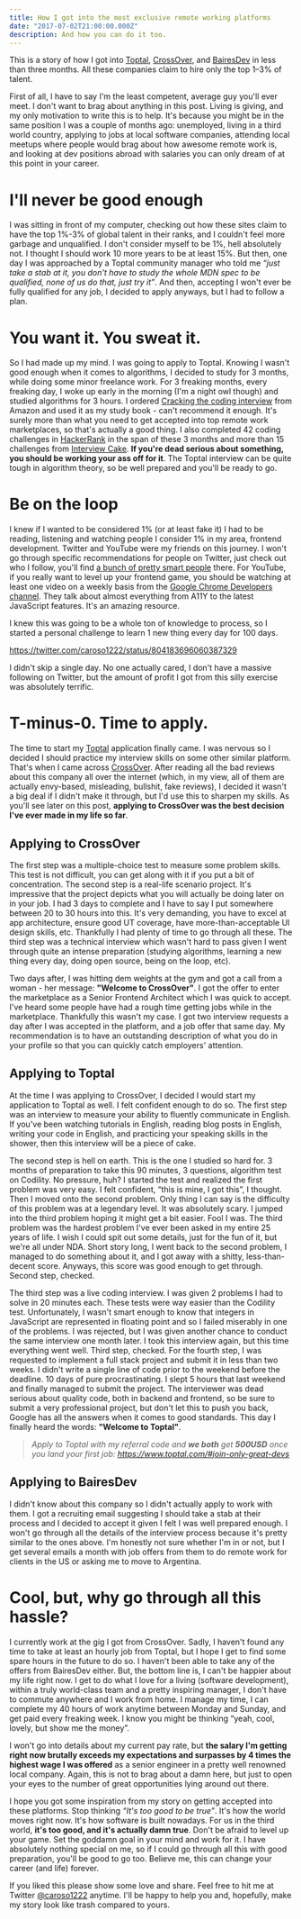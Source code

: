 ```yaml
---
title: How I got into the most exclusive remote working platforms
date: "2017-07-02T21:00:00.000Z"
description: And how you can do it too.
---
```


This is a story of how I got into [Toptal](https://www.toptal.com/#join-only-great-devs), [CrossOver](https://www.crossover.com/crossover-stories-carlosr), and [BairesDev](https://www.bairesdev.com/development-team/) in less than three months. All these companies claim to hire only the top 1–3% of talent.

<div class="divider"></div>

First of all, I have to say I'm the least competent, average guy you'll ever meet. I don't want to brag about anything in this post. Living is giving, and my only motivation to write this is to help. It's because you might be in the same position I was a couple of months ago: unemployed, living in a third world country, applying to jobs at local software companies, attending local meetups where people would brag about how awesome remote work is, and looking at dev positions abroad with salaries you can only dream of at this point in your career.

<div class="divider"></div>

# I'll never be good enough

I was sitting in front of my computer, checking out how these sites claim to have the top 1%-3% of global talent in their ranks, and I couldn't feel more garbage and unqualified. I don't consider myself to be 1%, hell absolutely not. I thought I should work 10 more years to be at least 15%. But then, one day I was approached by a Toptal community manager who told me *“just take a stab at it, you don't have to study the whole MDN spec to be qualified, none of us do that, just try it”*. And then, accepting I won't ever be fully qualified for any job, I decided to apply anyways, but I had to follow a plan.

# You want it. You sweat it.

So I had made up my mind. I was going to apply to Toptal. Knowing I wasn't good enough when it comes to algorithms, I decided to study for 3 months, while doing some minor freelance work. For 3 freaking months, every freaking day, I woke up early in the morning (I'm a night owl though) and studied algorithms for 3 hours. I ordered [Cracking the coding interview](https://www.amazon.com/Cracking-Coding-Interview-Programming-Questions/dp/0984782850/ref=sr_1_1?ie=UTF8&qid=1498865865&sr=8-1&keywords=cracking+the+coding+interview) from Amazon and used it as my study book - can't recommend it enough. It's surely more than what you need to get accepted into top remote work marketplaces, so that's actually a good thing. I also completed 42 coding challenges in [HackerRank](https://www.hackerrank.com/) in the span of these 3 months and more than 15 challenges from [Interview Cake](https://www.interviewcake.com/). **If you're dead serious about something, you should be working your ass off for it**. The Toptal interview can be quite tough in algorithm theory, so be well prepared and you'll be ready to go.

# Be on the loop

I knew if I wanted to be considered 1% (or at least fake it) I had to be reading, listening and watching people I consider 1% in my area, frontend development. Twitter and YouTube were my friends on this journey. I won't go through specific recommendations for people on Twitter, just check out who I follow, you'll find [a bunch of pretty smart people](https://twitter.com/caroso1222/following) there. For YouTube, if you really want to level up your frontend game, you should be watching at least one video on a weekly basis from the [Google Chrome Developers channel](https://www.youtube.com/user/ChromeDevelopers). They talk about almost everything from A11Y to the latest JavaScript features. It's an amazing resource.

I knew this was going to be a whole ton of knowledge to process, so I started a personal challenge to learn 1 new thing every day for 100 days.

https://twitter.com/caroso1222/status/804183696060387329

I didn't skip a single day. No one actually cared, I don't have a massive following on Twitter, but the amount of profit I got from this silly exercise was absolutely terrific.

# T-minus-0. Time to apply.

The time to start my [Toptal](https://www.toptal.com/#join-only-great-devs) application finally came. I was nervous so I decided I should practice my interview skills on some other similar platform. That's when I came across [CrossOver](https://www.crossover.com/#index). After reading all the bad reviews about this company all over the internet (which, in my view, all of them are actually envy-based, misleading, bullshit, fake reviews), I decided it wasn't a big deal if I didn't make it through, but I'd use this to sharpen my skills. As you'll see later on this post, **applying to CrossOver was the best decision I've ever made in my life so far**.

## Applying to CrossOver

The first step was a multiple-choice test to measure some problem skills. This test is not difficult, you can get along with it if you put a bit of concentration. The second step is a real-life scenario project. It's impressive that the project depicts what you will actually be doing later on in your job. I had 3 days to complete and I have to say I put somewhere between 20 to 30 hours into this. It's very demanding, you have to excel at app architecture, ensure good UT coverage, have more-than-acceptable UI design skills, etc. Thankfully I had plenty of time to go through all these. The third step was a technical interview which wasn't hard to pass given I went through quite an intense preparation (studying algorithms, learning a new thing every day, doing open source, being on the loop, etc).

Two days after, I was hitting dem weights at the gym and got a call from a woman - her message: **"Welcome to CrossOver"**. I got the offer to enter the marketplace as a Senior Frontend Architect which I was quick to accept. I've heard some people have had a rough time getting jobs while in the marketplace. Thankfully this wasn't my case. I got two interview requests a day after I was accepted in the platform, and a job offer that same day. My recommendation is to have an outstanding description of what you do in your profile so that you can quickly catch employers' attention.

## Applying to Toptal

At the time I was applying to CrossOver, I decided I would start my application to Toptal as well. I felt confident enough to do so. The first step was an interview to measure your ability to fluently communicate in English. If you've been watching tutorials in English, reading blog posts in English, writing your code in English, and practicing your speaking skills in the shower, then this interview will be a piece of cake.

The second step is hell on earth. This is the one I studied so hard for. 3 months of preparation to take this 90 minutes, 3 questions, algorithm test on Codility. No pressure, huh? I started the test and realized the first problem was very easy. I felt confident, “this is mine, I got this”, I thought. Then I moved onto the second problem. Only thing I can say is the difficulty of this problem was at a legendary level. It was absolutely scary. I jumped into the third problem hoping it might get a bit easier. Fool I was. The third problem was the hardest problem I've ever been asked in my entire 25 years of life. I wish I could spit out some details, just for the fun of it, but we're all under NDA. Short story long, I went back to the second problem, I managed to do something about it, and I got away with a shitty, less-than-decent score. Anyways, this score was good enough to get through. Second step, checked.

The third step was a live coding interview. I was given 2 problems I had to solve in 20 minutes each. These tests were way easier than the Codility test. Unfortunately, I wasn't smart enough to know that integers in JavaScript are represented in floating point and so I failed miserably in one of the problems. I was rejected, but I was given another chance to conduct the same interview one month later. I took this interview again, but this time everything went well. Third step, checked. For the fourth step, I was requested to implement a full stack project and submit it in less than two weeks. I didn't write a single line of code prior to the weekend before the deadline. 10 days of pure procrastinating. I slept 5 hours that last weekend and finally managed to submit the project. The interviewer was dead serious about quality code, both in backend and frontend, so be sure to submit a very professional project, but don't let this to push you back, Google has all the answers when it comes to good standards. This day I finally heard the words: **"Welcome to Toptal"**.

> <i>Apply to Toptal with my referral code and **we both** get **500USD** once you land your first job: https://www.toptal.com/#join-only-great-devs</i>

## Applying to BairesDev

I didn't know about this company so I didn't actually apply to work with them. I got a recruiting email suggesting I should take a stab at their process and I decided to accept it given I felt I was well prepared enough. I won't go through all the details of the interview process because it's pretty similar to the ones above. I'm honestly not sure whether I'm in or not, but I get several emails a month with job offers from them to do remote work for clients in the US or asking me to move to Argentina.


# Cool, but, why go through all this hassle?

I currently work at the gig I got from CrossOver. Sadly, I haven't found any time to take at least an hourly job from Toptal, but I hope I get to find some spare hours in the future to do so. I haven't been able to take any of the offers from BairesDev either. But, the bottom line is, I can't be happier about my life right now. I get to do what I love for a living (software development), within a truly world-class team and a pretty inspiring manager, I don't have to commute anywhere and I work from home. I manage my time, I can complete my 40 hours of work anytime between Monday and Sunday, and get paid every freaking week. I know you might be thinking “yeah, cool, lovely, but show me the money”.

I won't go into details about my current pay rate, but **the salary I'm getting right now brutally exceeds my expectations and surpasses by 4 times the highest wage I was offered** as a senior engineer in a pretty well renowned local company. Again, this is not to brag about a damn here, but just to open your eyes to the number of great opportunities lying around out there.

<div class="divider"></div>

I hope you got some inspiration from my story on getting accepted into these platforms. Stop thinking *“It's too good to be true”*. It's how the world moves right now. It's how software is built nowadays. For us in the third world, **it's too good, and it's actually damn true**. Don't be afraid to level up your game. Set the goddamn goal in your mind and work for it. I have absolutely nothing special on me, so if I could go through all this with good preparation, you'll be good to go too. Believe me, this can change your career (and life) forever.

<div class="divider"></div>

If you liked this please show some love and share. Feel free to hit me at Twitter [@caroso1222](https://twitter.com/caroso1222) anytime. I'll be happy to help you and, hopefully, make my story look like trash compared to yours.

<div class="divider"></div>

<!-- **Update mid-2019:** I'm traveling the world while doing remote work and I'm documenting some of it on Instagram. Check me out and follow me if you feel inspired!

https://www.instagram.com/p/ByrGvjoFtLw/ -->